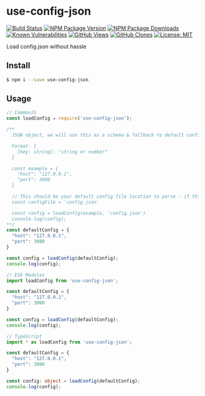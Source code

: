# use-config-json

[![Build Status](https://github.com/ayanamitech/use-config-json/workflows/Github%20CI/badge.svg)](https://github.com/ayanamitech/use-config-json/actions)
[![NPM Package Version](https://img.shields.io/npm/v/use-config-json.svg)](https://npmjs.org/package/use-config-json)
[![NPM Package Downloads](https://img.shields.io/npm/dm/use-config-json.svg)](https://npmjs.org/package/use-config-json)
[![Known Vulnerabilities](https://snyk.io/test/github/ayanamitech/use-config-json/badge.svg?style=flat-square)](https://snyk.io/test/github/ayanamitech/use-config-json)
[![GitHub Views](https://img.shields.io/badge/dynamic/json?color=green&label=Views&query=uniques&url=https://github.com/ayanamitech/node-github-repo-stats/blob/main/data/ayanamitech/use-config-json/views.json?raw=True&logo=github)](https://github.com/ayanamitech/use-config-json)
[![GitHub Clones](https://img.shields.io/badge/dynamic/json?color=success&label=Clone&query=uniques&url=https://github.com/ayanamitech/node-github-repo-stats/blob/main/data/ayanamitech/use-config-json/clone.json?raw=True&logo=github)](https://github.com/ayanamitech/use-config-json)
[![License: MIT](https://img.shields.io/badge/License-MIT-blue.svg?style=flat-square)](https://opensource.org/licenses/MIT)

Load config.json without hassle

## Install

```bash
$ npm i --save use-config-json
```

## Usage

```js
// CommonJS
const loadConfig = require('use-config-json');

/**
  JSON object, we will use this as a schema & fallback to default config value.

  Format: {
    [key: string]: "string or number"
  }

  const example = {
    "host": "127.0.0.1",
    "port": 3000
  }

  // This should be your default config file location to parse - if this value is undefined module will always try to load config.json
  const configFile = 'config.json'

  const config = loadConfig(example, 'config.json')
  console.log(config);
**/
const defaultConfig = {
  "host": "127.0.0.1",
  "port": 3000
}

const config = loadConfig(defaultConfig);
console.log(config);
```

```js
// ES6 Modules
import loadConfig from 'use-config-json';

const defaultConfig = {
  "host": "127.0.0.1",
  "port": 3000
}

const config = loadConfig(defaultConfig);
console.log(config);
```

```ts
// TypeScript
import * as loadConfig from 'use-config-json';

const defaultConfig = {
  "host": "127.0.0.1",
  "port": 3000
}

const config: object = loadConfig(defaultConfig);
console.log(config);
```
